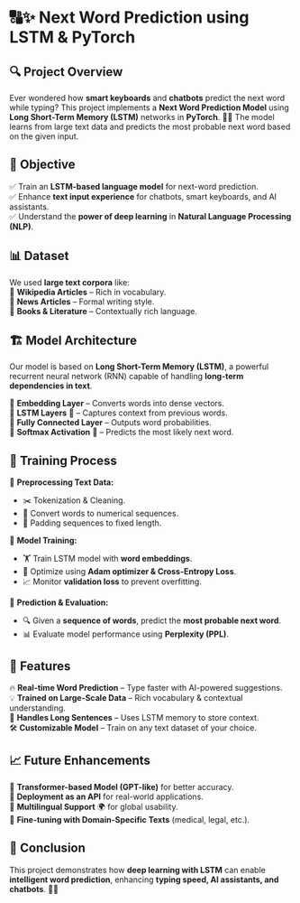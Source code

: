 
# 🔠✨ **Next Word Prediction using LSTM & PyTorch**  

## 🔍 **Project Overview**  
Ever wondered how **smart keyboards** and **chatbots** predict the next word while typing? This project implements a **Next Word Prediction Model** using **Long Short-Term Memory (LSTM)** networks in **PyTorch**. 🧠📜 The model learns from large text data and predicts the most probable next word based on the given input.  

## 🎯 **Objective**  
✅ Train an **LSTM-based language model** for next-word prediction.  
✅ Enhance **text input experience** for chatbots, smart keyboards, and AI assistants.  
✅ Understand the **power of deep learning** in **Natural Language Processing (NLP)**.  

## 📊 **Dataset**  
We used **large text corpora** like:  
📖 **Wikipedia Articles** – Rich in vocabulary.  
📰 **News Articles** – Formal writing style.  
📜 **Books & Literature** – Contextually rich language.  

## 🏗 **Model Architecture**  
Our model is based on **Long Short-Term Memory (LSTM)**, a powerful recurrent neural network (RNN) capable of handling **long-term dependencies in text**.  

🔹 **Embedding Layer** – Converts words into dense vectors.  
🔹 **LSTM Layers** 🧠 – Captures context from previous words.  
🔹 **Fully Connected Layer** – Outputs word probabilities.  
🔹 **Softmax Activation** 🔢 – Predicts the most likely next word.  

## 🧠 **Training Process**  
🔹 **Preprocessing Text Data:**  
   - ✂️ Tokenization & Cleaning.  
   - 🔢 Convert words to numerical sequences.  
   - 📏 Padding sequences to fixed length.  

🔹 **Model Training:**  
   - 🏋️ Train LSTM model with **word embeddings**.  
   - 🎯 Optimize using **Adam optimizer & Cross-Entropy Loss**.  
   - 📈 Monitor **validation loss** to prevent overfitting.  

🔹 **Prediction & Evaluation:**  
   - 🔍 Given a **sequence of words**, predict the **most probable next word**.  
   - 📊 Evaluate model performance using **Perplexity (PPL)**.  

## 🚀 **Features**  
🔥 **Real-time Word Prediction** – Type faster with AI-powered suggestions.  
💡 **Trained on Large-Scale Data** – Rich vocabulary & contextual understanding.  
📖 **Handles Long Sentences** – Uses LSTM memory to store context.  
🛠️ **Customizable Model** – Train on any text dataset of your choice.  

## 📈 **Future Enhancements**  
🔹 **Transformer-based Model (GPT-like)** for better accuracy.  
🔹 **Deployment as an API** for real-world applications.  
🔹 **Multilingual Support** 🌍 for global usability.  
🔹 **Fine-tuning with Domain-Specific Texts** (medical, legal, etc.).  

## 🏁 **Conclusion**  
This project demonstrates how **deep learning with LSTM** can enable **intelligent word prediction**, enhancing **typing speed, AI assistants, and chatbots**. 🚀📝  

